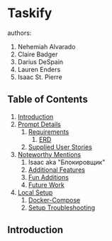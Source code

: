 # Taskify

authors:
1. Nehemiah Alvarado
1. Claire Badger
1. Darius DeSpain
1. Lauren Enders
1. Isaac St. Pierre

## Table of Contents
1. [Introduction](#introduction)
1. [Prompt Details](#prompt-details)
    1. [Requirements](#requirements)
        1. [ERD](#erd)
    1. [Supplied User Stories](#supplied-user-stories)
1. [Noteworthy Mentions](#noteworthy-mentions)
    1. Isaac aka "Блокировщик"
    1. [Additional Features](#additional-features)
    1. [Fun Additions](#fun-additions)
    1. [Future Work](#future-work)
1. [Local Setup](#local-setup)
    1. [Docker-Compose](#docker-compose)
    1. [Setup Troubleshooting](#setup-troubleshooting)

## Introduction


